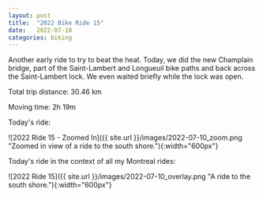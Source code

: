 ```yaml
---
layout: post
title:  "2022 Bike Ride 15"
date:   2022-07-10
categories: biking
---
```


Another early ride to try to beat the heat. Today, we did the new Champlain bridge, part of the Saint-Lambert and Longueuil bike paths and back across the Saint-Lambert lock. We even waited briefly while the lock was open.

Total trip distance: 30.46 km

Moving time: 2h 19m

Today's ride:

![2022 Ride 15 - Zoomed In]({{ site.url }}/images/2022-07-10_zoom.png "Zoomed in view of a ride to the south shore."){:width="600px"}

Today's ride in the context of all my Montreal rides:

![2022 Ride 15]({{ site.url }}/images/2022-07-10_overlay.png "A ride to the south shore."){:width="600px"}

